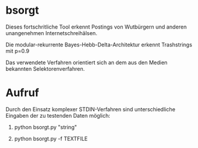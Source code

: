 # bsorgt

Dieses fortschritliche Tool erkennt Postings von Wutbürgern und anderen unangenehmen Internetschreihälsen.

Die modular-rekurrente Bayes-Hebb-Delta-Architektur erkennt Trashstrings mit p=0.9

Das verwendete Verfahren orientiert sich an dem aus den Medien bekannten Selektorenverfahren.


# Aufruf

Durch den Einsatz komplexer STDIN-Verfahren sind unterschiedliche Eingaben der zu testenden Daten möglich:

1) python bsorgt.py "string"

2) python bsorgt.py -f TEXTFILE
